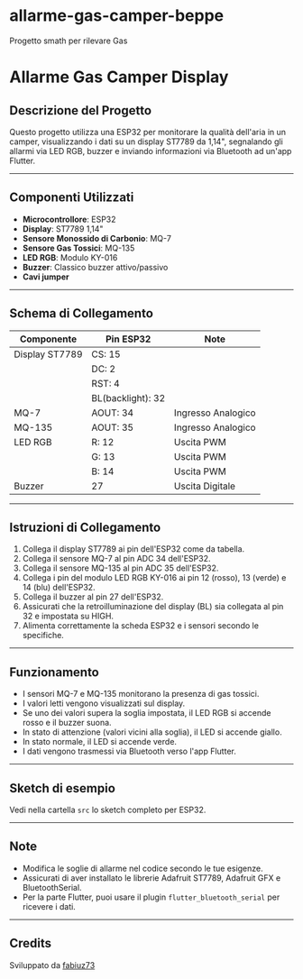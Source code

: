 # allarme-gas-camper-beppe
Progetto smath per rilevare Gas
# Allarme Gas Camper Display

## Descrizione del Progetto

Questo progetto utilizza una ESP32 per monitorare la qualità dell'aria in un camper, visualizzando i dati su un display ST7789 da 1,14", segnalando gli allarmi via LED RGB, buzzer e inviando informazioni via Bluetooth ad un'app Flutter.

---

## Componenti Utilizzati

- **Microcontrollore**: ESP32
- **Display**: ST7789 1,14"
- **Sensore Monossido di Carbonio**: MQ-7
- **Sensore Gas Tossici**: MQ-135
- **LED RGB**: Modulo KY-016
- **Buzzer**: Classico buzzer attivo/passivo
- **Cavi jumper**

---

## Schema di Collegamento

| Componente      | Pin ESP32      | Note              |
|-----------------|---------------|-------------------|
| Display ST7789  | CS: 15        |                   |
|                 | DC: 2         |                   |
|                 | RST: 4        |                   |
|                 | BL(backlight): 32 |                |
| MQ-7            | AOUT: 34      | Ingresso Analogico|
| MQ-135          | AOUT: 35      | Ingresso Analogico|
| LED RGB         | R: 12         | Uscita PWM        |
|                 | G: 13         | Uscita PWM        |
|                 | B: 14         | Uscita PWM        |
| Buzzer          | 27            | Uscita Digitale   |

---

## Istruzioni di Collegamento

1. Collega il display ST7789 ai pin dell'ESP32 come da tabella.
2. Collega il sensore MQ-7 al pin ADC 34 dell'ESP32.
3. Collega il sensore MQ-135 al pin ADC 35 dell'ESP32.
4. Collega i pin del modulo LED RGB KY-016 ai pin 12 (rosso), 13 (verde) e 14 (blu) dell'ESP32.
5. Collega il buzzer al pin 27 dell'ESP32.
6. Assicurati che la retroilluminazione del display (BL) sia collegata al pin 32 e impostata su HIGH.
7. Alimenta correttamente la scheda ESP32 e i sensori secondo le specifiche.

---

## Funzionamento

- I sensori MQ-7 e MQ-135 monitorano la presenza di gas tossici.
- I valori letti vengono visualizzati sul display.
- Se uno dei valori supera la soglia impostata, il LED RGB si accende rosso e il buzzer suona.
- In stato di attenzione (valori vicini alla soglia), il LED si accende giallo.
- In stato normale, il LED si accende verde.
- I dati vengono trasmessi via Bluetooth verso l'app Flutter.

---

## Sketch di esempio

Vedi nella cartella `src` lo sketch completo per ESP32.

---

## Note

- Modifica le soglie di allarme nel codice secondo le tue esigenze.
- Assicurati di aver installato le librerie Adafruit ST7789, Adafruit GFX e BluetoothSerial.
- Per la parte Flutter, puoi usare il plugin `flutter_bluetooth_serial` per ricevere i dati.

---

## Credits

Sviluppato da [fabiuz73](https://github.com/fabiuz73)
